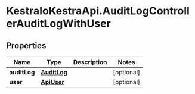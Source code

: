 # KestraIoKestraApi.AuditLogControllerAuditLogWithUser

## Properties

Name | Type | Description | Notes
------------ | ------------- | ------------- | -------------
**auditLog** | [**AuditLog**](AuditLog.md) |  | [optional] 
**user** | [**ApiUser**](ApiUser.md) |  | [optional] 


